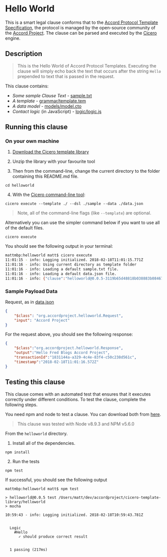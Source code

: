 # Hello World 

This is a smart legal clause conforms that to the [Accord Protocol Template Specification](https://docs.google.com/document/d/1UacA_r2KGcBA2D4voDgGE8jqid-Uh4Dt09AE-shBKR0), the protocol is managed by the open-source community of the [Accord Project](https://accordproject.org). The clause can be parsed and executed by the [Cicero](https://github.com/accordproject/cicero) engine.

## Description

> This is the Hello World of Accord Protocol Templates. Executing the clause will simply echo back the text that occurs after the string `Hello` prepended to text that is passed in the request.

This clause contains:
- *Some sample Clause Text* - [sample.txt](sample.txt)
- *A template* - [grammar/template.tem](grammar/template.tem)
- *A data model* - [models/model.cto](models/model.cto)
- *Contact logic* (in JavaScript) - [logic/logic.js](lib/logic.js)

## Running this clause

### On your own machine

1. [Download the Cicero template library](https://github.com/accordproject/cicero-template-library/archive/master.zip)

2. Unzip the library with your favourite tool

3. Then from the command-line, change the current directory to the folder containing this README.md file.
```
cd helloworld
```
4. With the [Cicero command-line tool](https://github.com/accordproject/cicero#installation):
```
cicero execute --template ./ --dsl ./sample --data ./data.json
```
> Note, all of the command-line flags (like `--template`) are optional.

Alternatively you can use the simpler command below if you want to use all of the default files.
```
cicero execute
```

You should see the following output in your terminal:
```bash
mattmbp:helloworld matt$ cicero execute
11:01:15 - info: Logging initialized. 2018-02-18T11:01:15.771Z
11:01:16 - info: Using current directory as template folder
11:01:16 - info: Loading a default sample.txt file.
11:01:16 - info: Loading a default data.json file.
11:01:16 - info: {"clause":"helloworld@0.0.5-3119b65d48818b038883b0846738d34a61df5ac895093eb88003f07c96ee39c7","request":{"$class":"org.accordproject.helloworld.Request","input":"Accord Project"},"response":{"$class":"org.accordproject.helloworld.Response","output":"Hello Fred Blogs Accord Project","transactionId":"1831144a-a329-4c4e-83f4-c50c238d561c","timestamp":"2018-02-18T11:01:16.572Z"}}
```

### Sample Payload Data


Request, as in [data.json](https://github.com/accordproject/cicero-template-library/blob/master/helloworld/data.json)
```json
{
    "$class": "org.accordproject.helloworld.Request",
    "input": "Accord Project"
}

```

For the request above, you should see the following response:
```json
{
    "$class":"org.accordproject.helloworld.Response",
    "output":"Hello Fred Blogs Accord Project",
    "transactionId":"1831144a-a329-4c4e-83f4-c50c238d561c",
    "timestamp":"2018-02-18T11:01:16.572Z"
}
```


## Testing this clause

This clause comes with an automated test that ensures that it executes correctly under different conditions. To test the clause, complete the following steps.

You need npm and node to test a clause. You can download both from [here](https://nodejs.org/).

> This clause was tested with Node v8.9.3 and NPM v5.6.0

From the `helloworld` directory.

1. Install all of the dependencies.
```
npm install
```

2. Run the tests
```
npm test
```
If successful, you should see the following output
```
mattmbp:helloworld matt$ npm test

> helloworld@0.0.5 test /Users/matt/dev/accordproject/cicero-template-library/helloworld
> mocha

10:59:43 - info: Logging initialized. 2018-02-18T10:59:43.781Z


  Logic
    #Hello
      ✓ should produce correct result


  1 passing (217ms)
```
